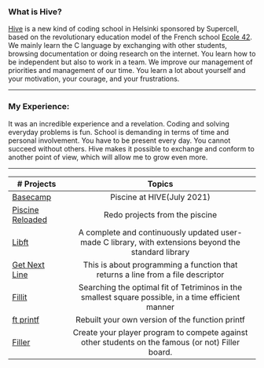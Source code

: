 ### What is Hive?
  [Hive](www.hive.fi/en/about-hive/) is a new kind of coding school in Helsinki sponsored by Supercell, based on the revolutionary education model of the French school [Ecole 42](https://42.fr/).  
  We mainly learn the C language by exchanging with other students, browsing documentation or doing research on the internet. You learn how to be independent but also to work in a team. We improve our management of priorities and management of our time. You learn a lot about yourself and your motivation, your courage, and your frustrations.
***
### My Experience:
It was an incredible experience and a revelation. Coding and solving everyday problems is fun. School is demanding in terms of time and personal involvement. You have to be present every day. You cannot succeed without others. Hive makes it possible to exchange and conform to another point of view, which will allow me to grow even more.
***
|# Projects | Topics                                                    |
|------|:---------------------------------------------------------:|
| [Basecamp](./basecamp/basecamp.md)  |  Piscine at HIVE(July 2021)|
| [Piscine Reloaded](./PiscineReloaded/reloaded.md) | Redo projects from the piscine |
| [Libft](./Libft/libft.md) | A complete and continuously updated user-made C library, with extensions beyond the standard library|
| [Get Next Line](./get_next_line/get_next_line.md) | This is about programming a function that returns a line from a file descriptor|
| [Fillit](./Fillit/fillit.md) | Searching the optimal fit of Tetriminos in the smallest square possible, in a time efficient manner|
| [ft printf](./ft_printf/ft_printf.md) | Rebuilt your own version of the function printf|
| [Filler](./Filler/filler.md) | Create your player program to compete against other students on the famous (or not) Filler board. |



